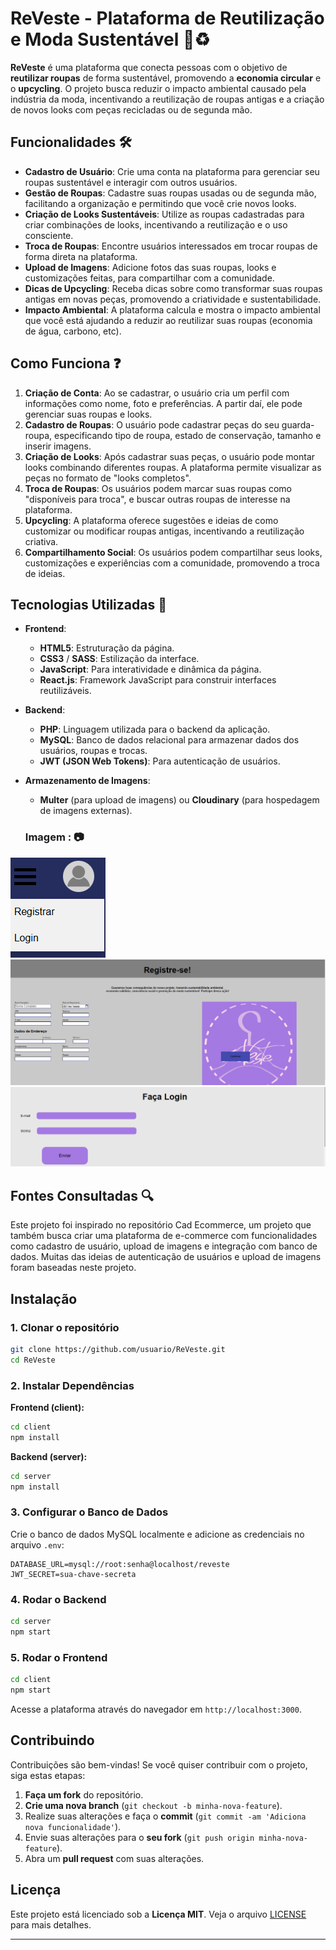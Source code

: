 # ReVeste - Plataforma de Reutilização e Moda Sustentável 👗♻️

**ReVeste** é uma plataforma que conecta pessoas com o objetivo de **reutilizar roupas** de forma sustentável, promovendo a **economia circular** e o **upcycling**. O projeto busca reduzir o impacto ambiental causado pela indústria da moda, incentivando a reutilização de roupas antigas e a criação de novos looks com peças recicladas ou de segunda mão.

## Funcionalidades 🛠️

- **Cadastro de Usuário**: Crie uma conta na plataforma para gerenciar seu roupas sustentável e interagir com outros usuários.
- **Gestão de Roupas**: Cadastre suas roupas usadas ou de segunda mão, facilitando a organização e permitindo que você crie novos looks.
- **Criação de Looks Sustentáveis**: Utilize as roupas cadastradas para criar combinações de looks, incentivando a reutilização e o uso consciente.
- **Troca de Roupas**: Encontre usuários interessados em trocar roupas de forma direta na plataforma.
- **Upload de Imagens**: Adicione fotos das suas roupas, looks e customizações feitas, para compartilhar com a comunidade.
- **Dicas de Upcycling**: Receba dicas sobre como transformar suas roupas antigas em novas peças, promovendo a criatividade e sustentabilidade.
- **Impacto Ambiental**: A plataforma calcula e mostra o impacto ambiental que você está ajudando a reduzir ao reutilizar suas roupas (economia de água, carbono, etc).

## Como Funciona ❓

1. **Criação de Conta**: Ao se cadastrar, o usuário cria um perfil com informações como nome, foto e preferências. A partir daí, ele pode gerenciar suas roupas e looks.
2. **Cadastro de Roupas**: O usuário pode cadastrar peças do seu guarda-roupa, especificando tipo de roupa, estado de conservação, tamanho e inserir imagens.
3. **Criação de Looks**: Após cadastrar suas peças, o usuário pode montar looks combinando diferentes roupas. A plataforma permite visualizar as peças no formato de "looks completos".
4. **Troca de Roupas**: Os usuários podem marcar suas roupas como "disponíveis para troca", e buscar outras roupas de interesse na plataforma.
5. **Upcycling**: A plataforma oferece sugestões e ideias de como customizar ou modificar roupas antigas, incentivando a reutilização criativa.
6. **Compartilhamento Social**: Os usuários podem compartilhar seus looks, customizações e experiências com a comunidade, promovendo a troca de ideias.

## Tecnologias Utilizadas 🚀

- **Frontend**:
  - **HTML5**: Estruturação da página.
  - **CSS3** / **SASS**: Estilização da interface.
  - **JavaScript**: Para interatividade e dinâmica da página.
  - **React.js**: Framework JavaScript para construir interfaces reutilizáveis.
  
- **Backend**:
  - **PHP**: Linguagem utilizada para o backend da aplicação.
  - **MySQL**: Banco de dados relacional para armazenar dados dos usuários, roupas e trocas.
  - **JWT (JSON Web Tokens)**: Para autenticação de usuários.

- **Armazenamento de Imagens**:
  - **Multer** (para upload de imagens) ou **Cloudinary** (para hospedagem de imagens externas).

   ### Imagem : 📷
![imagem](img/logineregistrar.png) 
![imagem](img/registrar.png)
![imagem](img/login.png)


## Fontes Consultadas 🔍
Este projeto foi inspirado no repositório Cad Ecommerce, um projeto que também busca criar uma plataforma de e-commerce com funcionalidades como cadastro de usuário, upload de imagens e integração com banco de dados. Muitas das ideias de autenticação de usuários e upload de imagens foram baseadas neste projeto.
## Instalação

### 1. Clonar o repositório

```bash
git clone https://github.com/usuario/ReVeste.git
cd ReVeste
```

### 2. Instalar Dependências

**Frontend (client):**

```bash
cd client
npm install
```

**Backend (server):**

```bash
cd server
npm install
```

### 3. Configurar o Banco de Dados

Crie o banco de dados MySQL localmente e adicione as credenciais no arquivo `.env`:

```env
DATABASE_URL=mysql://root:senha@localhost/reveste
JWT_SECRET=sua-chave-secreta
```

### 4. Rodar o Backend

```bash
cd server
npm start
```

### 5. Rodar o Frontend

```bash
cd client
npm start
```

Acesse a plataforma através do navegador em `http://localhost:3000`.

## Contribuindo

Contribuições são bem-vindas! Se você quiser contribuir com o projeto, siga estas etapas:

1. **Faça um fork** do repositório.
2. **Crie uma nova branch** (`git checkout -b minha-nova-feature`).
3. Realize suas alterações e faça o **commit** (`git commit -am 'Adiciona nova funcionalidade'`).
4. Envie suas alterações para o **seu fork** (`git push origin minha-nova-feature`).
5. Abra um **pull request** com suas alterações.

## Licença

Este projeto está licenciado sob a **Licença MIT**. Veja o arquivo [LICENSE](LICENSE) para mais detalhes.

---
